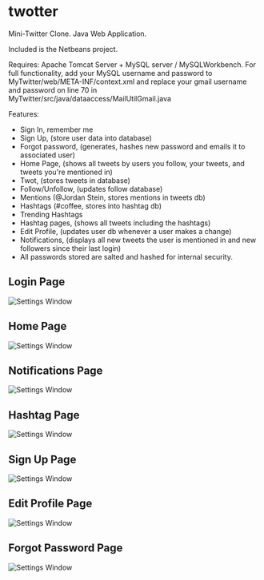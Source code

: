 # twotter
Mini-Twitter Clone. Java Web Application.

Included is the Netbeans project.

Requires: Apache Tomcat Server + MySQL server / MySQLWorkbench. For full functionality, add your MySQL username and password to MyTwitter/web/META-INF/context.xml and replace your gmail username and password on line 70 in MyTwitter/src/java/dataaccess/MailUtilGmail.java

Features:
* Sign In, remember me
* Sign Up, (store user data into database)
* Forgot password, (generates, hashes new password and emails it to associated user)
* Home Page, (shows all tweets by users you follow, your tweets, and tweets you're mentioned in)
* Twot, (stores tweets in database)
* Follow/Unfollow, (updates follow database)
* Mentions (@Jordan Stein, stores mentions in tweets db)
* Hashtags (#coffee, stores into hashtag db)
* Trending Hashtags
* Hashtag pages, (shows all tweets including the hashtags)
* Edit Profile, (updates user db whenever a user makes a change)
* Notifications, (displays all new tweets the user is mentioned in and new followers since their last login)
* All passwords stored are salted and hashed for internal security.

## Login Page
![Settings Window](https://raw.github.com/jtstein/twotter/master/loginPage.png)

## Home Page
![Settings Window](https://raw.github.com/jtstein/twotter/master/homePage.png)

## Notifications Page
![Settings Window](https://raw.github.com/jtstein/twotter/master/notificationsPage.png)

## Hashtag Page
![Settings Window](https://raw.github.com/jtstein/twotter/master/hashtagPage.png)

## Sign Up Page
![Settings Window](https://raw.github.com/jtstein/twotter/master/signupPage.png)

## Edit Profile Page
![Settings Window](https://raw.github.com/jtstein/twotter/master/editprofilePage.png)

## Forgot Password Page
![Settings Window](https://raw.github.com/jtstein/twotter/master/forgotPasswordPage.png)
